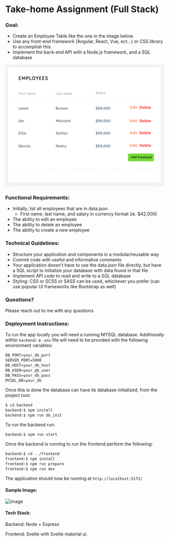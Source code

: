 # Take-home Assignment (Full Stack) #

### Goal: ###
* Create an Employee Table like the one in the image below.
* Use any front-end framework (Angular, React, Vue, ect...) or CSS library to accomplish this.
* Implement the back-end API with a Node.js framework, and a SQL database

![](example.png)

### Functional Requirements: ###
* Initially, list all employees that are in data.json
  * First name, last name, and salary in currency format (ie. $42,000)
* The ability to edit an employee
* The ability to delete an employee
* The ability to create a new employee

### Technical Guidelines: ###
* Structure your application and components in a modular/reusable way
* Commit code with useful and informative comments
* Your application doesn't have to use the data.json file directly, but have a SQL script to initialize your database with data found in that file
* Implement API code to read and write to a SQL database
* Styling: CSS or SCSS or SASS can be used, whichever you prefer (can use popular UI frameworks like Bootstrap as well)

### Questions? ###
Please reach out to me with any questions

### Deployment Instructions: ###
To run the app locally you will need a running MYSQL database.
Additionally within `backend/` a `.env` file will need to be provided with the following environment variables:
```
DB_PORT=your_db_port
SERVER_PORT=5000
DB_HOST=your_db_host
DB_USER=your_qb_user
DB_PASS=your_db_pass
MYSQL_DB=your_db
```
Once this is done the database can have its database initialized, from the project root:
```
$ cd backend
backend:$ npm install
backend:$ npm run db_init
```
To run the backend run:
```
backend:$ npm run start
```
Once the backend is running to run the frontend perform the following:
```
backend:$ cd ../frontend
frontend:$ npm install
frontend:$ npm run prepare
frontend:$ npm run dev
```
The application should now be running at `http://localhost:5173/`

#### Sample Image: ####
![image](https://github.com/EricWeber33/employee-management/assets/61605018/9f7aa924-e1d5-4db3-b29b-e5ea11a62204)

#### Tech Stack: ####
Backend: Node + Express

Frontend: Svelte with Svelte material ui.
